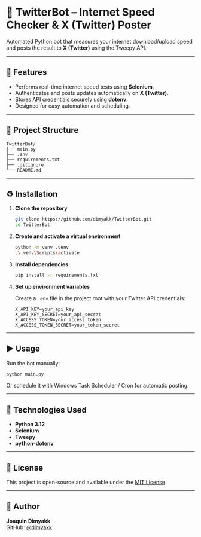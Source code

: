 # 🐍 TwitterBot – Internet Speed Checker & X (Twitter) Poster

Automated Python bot that measures your internet download/upload speed and posts the result to **X (Twitter)** using the Tweepy API.

---

## 🚀 Features
- Performs real-time internet speed tests using **Selenium**.
- Authenticates and posts updates automatically on **X (Twitter)**.
- Stores API credentials securely using **dotenv**.
- Designed for easy automation and scheduling.

---

## 🧩 Project Structure
```
TwitterBot/
├── main.py
├── .env
├── requirements.txt
├── .gitignore
└── README.md
```

---

## ⚙️ Installation

1. **Clone the repository**
   ```bash
   git clone https://github.com/dimyakk/TwitterBot.git
   cd TwitterBot
   ```

2. **Create and activate a virtual environment**
   ```bash
   python -m venv .venv
   .\.venv\Scripts\activate
   ```

3. **Install dependencies**
   ```bash
   pip install -r requirements.txt
   ```

4. **Set up environment variables**

   Create a `.env` file in the project root with your Twitter API credentials:
   ```
   X_API_KEY=your_api_key
   X_API_KEY_SECRET=your_api_secret
   X_ACCESS_TOKEN=your_access_token
   X_ACCESS_TOKEN_SECRET=your_token_secret
   ```

---

## ▶️ Usage

Run the bot manually:
```bash
python main.py
```

Or schedule it with Windows Task Scheduler / Cron for automatic posting.

---

## 🧠 Technologies Used
- **Python 3.12**
- **Selenium**
- **Tweepy**
- **python-dotenv**

---

## 📄 License
This project is open-source and available under the [MIT License](LICENSE).

---

## 👤 Author
**Joaquin Dimyakk**  
GitHub: [@dimyakk](https://github.com/dimyakk)
